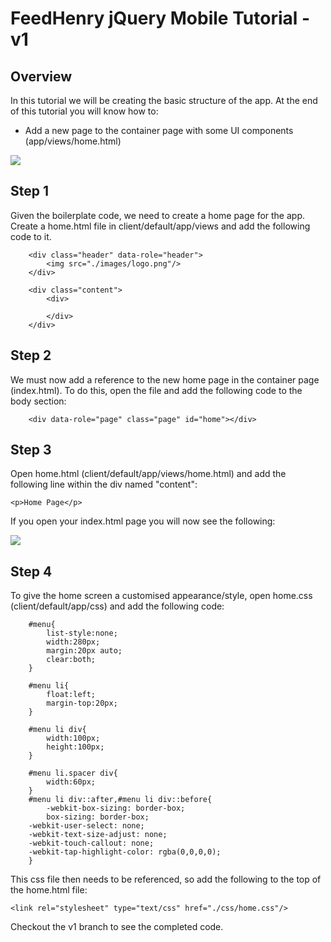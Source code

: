 # FeedHenry jQuery Mobile Tutorial - v1

## Overview
In this tutorial we will be creating the basic structure of the app. At the end of this tutorial you will know how to:

* Add a new page to the container page with some UI components (app/views/home.html)

![](https://github.com/eoghanfurlong/MVCinjQueryMobile/raw/v1/docs/HomeView.png)

## Step 1
Given the boilerplate code, we need to create a home page for the app. Create a home.html file in client/default/app/views
and add the following code to it.

		<div class="header" data-role="header">
			<img src="./images/logo.png"/>
		</div>

		<div class="content">
			<div>
				
			</div>
		</div>


## Step 2
We must now add a reference to the new home page in the container page (index.html). To do this, open the file and add the following
code to the body section:

		<div data-role="page" class="page" id="home"></div>

## Step 3
Open home.html (client/default/app/views/home.html) and add the following line within the div named "content":

`<p>Home Page</p>`

If you open your index.html page you will now see the following:

![](https://github.com/eoghanfurlong/MVCinjQueryMobile/raw/v1/docs/TestView.png)

## Step 4
To give the home screen a customised appearance/style, open home.css (client/default/app/css) and add the following code:
				
		#menu{
			list-style:none;
			width:280px;
			margin:20px auto;
			clear:both;
		}

		#menu li{
			float:left;
			margin-top:20px;
		}

		#menu li div{
			width:100px;
			height:100px;
		}

		#menu li.spacer div{
			width:60px;
		}
		#menu li div::after,#menu li div::before{
			-webkit-box-sizing: border-box;
			box-sizing: border-box;
		-webkit-user-select: none;
		-webkit-text-size-adjust: none;
		-webkit-touch-callout: none;
		-webkit-tap-highlight-color: rgba(0,0,0,0);
		}

This css file then needs to be referenced, so add the following to the top of the home.html file:

`<link rel="stylesheet" type="text/css" href="./css/home.css"/>`

Checkout the v1 branch to see the completed code.
